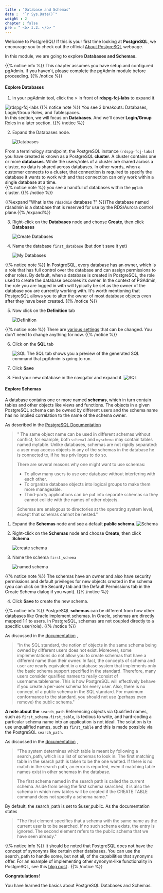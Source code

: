 ```yaml
---
title : "Database and Schemas"
date :  "`r Sys.Date()`" 
weight : 2 
chapter : false
pre : " <b> 3.2. </b> "
---
```

Welcome to PostgreSQL! If this is your first time looking at **PostgreSQL**, we encourage you to check out the official [About PostgreSQL](https://www.postgresql.org/about/)  webpage.

In this module, we are going to explore **Databases and Schemas.**

{{% notice info %}}
This chapter assumes you have setup and configured pgAdmin. If you haven't, please complete the pgAdmin module before proceeding.
{{% /notice %}}

#### Explore Databases

 1. In your pgAdmin tool, click the *>* in front of **rdspg-fcj-labs** to expand it.

 ![rdspg-fcj-labs](/images/2/2-2/1.png)
 {{% notice note %}}
 You see 3 breakouts: Databases, Login/Group Roles, and Tablespaces.\
 In this section, we will focus on **Databases**. And we'll cover **Login/Group** Roles in a later section.
 {{% /notice %}}

 
 2. Expand the Databases node.

    ![Databases](/images/2/2-2/2.png)

 From a terminology standpoint, the PostgreSQL instance `(rdspg-fcj-labs)` you have created is known as a PostgreSQL **cluster**. A cluster contains one or more **databases**. While the users/roles of a cluster are shared across a cluster, no data is shared across databases. In other words, when a customer connects to a cluster, that connection is required to specify the database it wants to work with and that connection can only work within a single database at a time.\
 {{% notice note %}}
 you see a handful of databases within the `pglab` cluster.
 {{% /notice %}}


 {{%expand "What is the `rdsadmin` database ?" %}}The database named rdsadmin is a database that is reserved for use by the RDS/Aurora control plane.{{% /expand%}}

 3. Right-click on the **Databases** node and choose **Create**, then click **Databases**

    ![Create Databases](/images/2/2-2/3.png)

 4. Name the database `first_database` (but don't save it yet)

    ![My Databases](/images/2/2-2/4.png)

 {{% notice note %}}
 In PostgreSQL, every database has an owner, which is a role that has full control over the database and can assign permissions to other roles. By default, when a database is created in PostgreSQL, the role used to create the database becomes its owner. In the context of PGAdmin, the role you are logged in with will typically be set as the owner of the database you are currently working with. It's worth mentioning that PostgreSQL allows you to alter the owner of most database objects even after they have been created.
 {{% /notice %}} 

 5. Now click on the **Definition** tab

    ![Definition](/images/2/2-2/5.png)

 {{% notice note %}}
 There are [various settings](https://www.postgresql.org/docs/11/sql-createdatabase.html)  that can be changed. You don't need to change anything for now.
 {{% /notice %}}

 6. Click on the **SQL** tab

    ![SQL](/images/2/2-2/6.png)
 The SQL tab shows you a preview of the generated SQL command that pgAdmin is going to run.

 7. Click **Save** 
 8. Find your new database in the navigator and expand it.
    ![SQL](/images/2/2-2/7.png)

#### Explore Schemas
A database contains one or more named **schemas**, which in turn contain tables and other objects like views and functions. The objects in a given PostgreSQL schema can be owned by different users and the schema name has no implied correlation to the name of the schema owner.

As described in the [PostgreSQL Documentation](https://www.postgresql.org/docs/11/ddl-schemas.html)


> " The same object name can be used in different schemas without conflict; for example, both `schema1` and `myschema` may contain tables named mytable. Unlike databases, schemas are not rigidly separated: a user may access objects in any of the schemas in the database he is connected to, if he has privileges to do so.
>
> There are several reasons why one might want to use schemas:
>
> - To allow many users to use one database without interfering with each other.
> - To organize database objects into logical groups to make them more manageable.
> - Third-party applications can be put into separate schemas so they cannot collide with the names of other objects.
>
> Schemas are analogous to directories at the operating system level, except that schemas cannot be nested."

1. Expand the **Schemas** node and see a default **public schema**.
    ![Schema](/images/2/2-2/8.png)

2. Right-click on the **Schemas** node and choose **Create**, then click **Schema**.

    ![create schema](/images/2/2-2/9.png)

3. Name the schema `first_schema`

    ![named schema](/images/2/2-2/10.png)

{{% notice note %}}
 The schemas have an owner and also have security permissions and default privileges for new objects created in the schema (you can click on the Security tab and the Default Permissions tab in the Create Schema dialog if you want).
 {{% /notice %}}


4. Click **Save** to create the new schema.

{{% notice info %}}
PostgreSQL **schemas** can be different from how other databases like Oracle implement schemas. In Oracle, schemas are directly mapped 1:1 to users. In PostgreSQL, schemas are not coupled directly to a specific user(role).
{{% /notice %}}

As discussed in the [documentation](https://www.postgresql.org/docs/11/ddl-schemas.html#DDL-SCHEMAS-PORTABILITY) ,


> "In the SQL standard, the notion of objects in the same schema being owned by different users does not exist. Moreover, some implementations do not allow you to create schemas that have a different name than their owner. In fact, the concepts of schema and user are nearly equivalent in a database system that implements only the basic schema support specified in the standard. Therefore, many users consider qualified names to really consist of username.tablename. This is how PostgreSQL will effectively behave if you create a per-user schema for every user. Also, there is no concept of a public schema in the SQL standard. For maximum conformance to the standard, you should not use (perhaps even remove) the public schema."

**A note about the** `search_path`
Referencing objects via Qualified names, such as `first_schema.first_table`, is tedious to write, and hard-coding a particular schema name into an application is not ideal. The solution is to use unqualified names, such as `first_table` and this is made possible via the PostgreSQL `search_path`.

As discussed in the [documentation](https://www.postgresql.org/docs/11/ddl-schemas.html#DDL-SCHEMAS-PATH) ,

> "The system determines which table is meant by following a search_path, which is a list of schemas to look in. The first matching table in the search path is taken to be the one wanted. If there is no match in the search path, an error is reported, even if matching table names exist in other schemas in the database.
>
> The first schema named in the search path is called the current schema. Aside from being the first schema searched, it is also the schema in which new tables will be created if the CREATE TABLE command does not specify a schema name."

By default, the search_path is set to $user,public. As the documentation states
> "The first element specifies that a schema with the same name as the current user is to be searched. If no such schema exists, the entry is ignored. The second element refers to the public schema that we have seen already."

{{% notice info %}}
It should be noted that PostgreSQL does not have the concept of synonyms like certain other databases. You can use the search_path to handle some, but not all, of the capabilities that synonyms offer. For an example of implementing other synonym-like functionality in PostgreSQL, see this [blog post](https://www.dbbest.com/blog/convert-oracle-synonyms-to-postgresql/) .
{{% /notice %}}

**Congratulations!**

You have learned the basics about PostgreSQL Databases and Schemas.